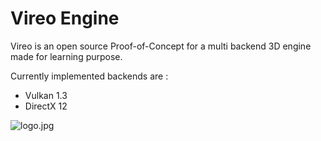 # Vireo Engine


Vireo is an open source Proof-of-Concept for a multi backend 3D engine made for learning purpose.

Currently implemented backends are :
- Vulkan 1.3
- DirectX 12

![logo.jpg](https://github.com/HenriMichelon/vireo_engine/blob/main/logo.jpg)